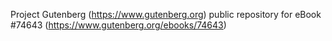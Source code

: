 Project Gutenberg (https://www.gutenberg.org) public repository for
eBook #74643 (https://www.gutenberg.org/ebooks/74643)
